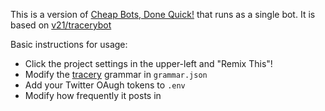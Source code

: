 This is a version of [Cheap Bots, Done Quick!](http://cheapbotsdonequick.com/) that runs as a single bot. It is based on [v21/tracerybot](http://github.com/v21/tracerybot)

Basic instructions for usage:
- Click the project settings in the upper-left and "Remix This"!
- Modify the [tracery](http://www.crystalcodepalace.com/traceryTut.html) grammar in `grammar.json`
- Add your Twitter OAugh tokens to `.env`
- Modify how frequently it posts in 